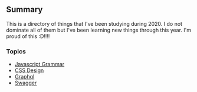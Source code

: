 ## Summary
This is a directory of things that I've been studying during 2020. I do not dominate all of them but I've been learning new things through this year.
I'm proud of this :D!!!!

### Topics
- [Javascript Grammar](https://github.com/janvmusic/2020-learning/blob/master/js-grammar.md)
- [CSS Design]()
- [Graphql]()
- [Swagger]()
